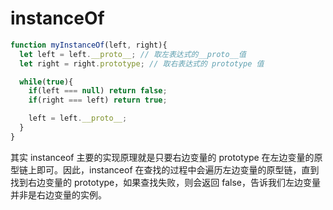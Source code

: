 # instanceOf



```js
function myInstanceOf(left, right){
  let left = left.__proto__; // 取左表达式的__proto__值
  let right = right.prototype; // 取右表达式的 prototype 值

  while(true){
    if(left === null) return false;
    if(right === left) return true;

    left = left.__proto__;
  }
}
```


其实 instanceof 主要的实现原理就是只要右边变量的 prototype 在左边变量的原型链上即可。因此，instanceof 在查找的过程中会遍历左边变量的原型链，直到找到右边变量的 prototype，如果查找失败，则会返回 false，告诉我们左边变量并非是右边变量的实例。
